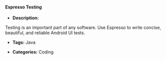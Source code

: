 #### Espresso Testing


- **Description:**

Testing is an important part of any software. Use Espresso to write concise, beautiful, and reliable Android UI tests.

- **Tags:** Java

- **Categories:** Coding